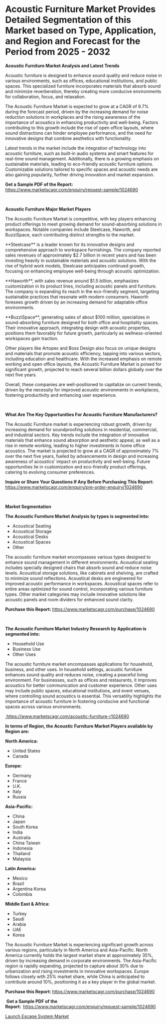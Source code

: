 <p><h1>Acoustic Furniture Market Provides Detailed Segmentation of this Market based on Type, Application, and Region and Forecast for the Period from 2025 - 2032</h1></p><p><strong>Acoustic Furniture Market Analysis and Latest Trends</strong></p>
<p><p>Acoustic furniture is designed to enhance sound quality and reduce noise in various environments, such as offices, educational institutions, and public spaces. This specialized furniture incorporates materials that absorb sound and minimize reverberation, thereby creating more conducive environments for collaboration, focus, and relaxation.</p><p>The Acoustic Furniture Market is expected to grow at a CAGR of 9.7% during the forecast period, driven by the increasing demand for noise reduction solutions in workplaces and the rising awareness of the importance of acoustics in enhancing productivity and well-being. Factors contributing to this growth include the rise of open office layouts, where sound distractions can hinder employee performance, and the need for innovative designs that combine aesthetics with functionality.</p><p>Latest trends in the market include the integration of technology into acoustic furniture, such as built-in audio systems and smart features for real-time sound management. Additionally, there is a growing emphasis on sustainable materials, leading to eco-friendly acoustic furniture options. Customizable solutions tailored to specific spaces and acoustic needs are also gaining popularity, further driving innovation and market expansion.</p></p>
<p><strong>Get a Sample PDF of the Report:&nbsp;</strong> <a href="https://www.marketscagr.com/enquiry/request-sample/1024690?utm_campaign=2471&utm_medium=2&utm_source=Github&utm_content=ia&utm_term=06032025&utm_id=acoustic-furniture">https://www.marketscagr.com/enquiry/request-sample/1024690</a></p>
<p>&nbsp;</p>
<p><strong>Acoustic Furniture Major Market Players</strong></p>
<p><p>The Acoustic Furniture Market is competitive, with key players enhancing product offerings to meet growing demand for sound-absorbing solutions in workspaces. Notable companies include Steelcase, Haworth, and BuzziSpace, each contributing distinct strengths to the market.</p><p>**Steelcase** is a leader known for its innovative designs and comprehensive approach to workspace furnishings. The company reported sales revenues of approximately $2.7 billion in recent years and has been investing heavily in sustainable materials and acoustic solutions. With the rise of hybrid work models, Steelcase anticipates continued growth, focusing on enhancing employee well-being through acoustic optimization.</p><p>**Haworth**, with sales revenue around $1.5 billion, emphasizes customization in its product lines, including acoustic panels and furniture. The company is expanding its reach in the eco-friendly segment, targeting sustainable practices that resonate with modern consumers. Haworth foresees growth driven by an increasing demand for adaptable office environments.</p><p>**BuzziSpace**, generating sales of about $100 million, specializes in sound-absorbing furniture designed for both office and hospitality spaces. Their innovative approach, integrating design with acoustic properties, positions them favorably for future growth, particularly as wellness-oriented workspaces gain traction.</p><p>Other players like Artopex and Boss Design also focus on unique designs and materials that promote acoustic efficiency, tapping into various sectors, including education and healthcare. With the increased emphasis on remote working and open office layouts, the Acoustic Furniture Market is poised for significant growth, projected to reach several billion dollars globally over the next five years. </p><p>Overall, these companies are well-positioned to capitalize on current trends, driven by the necessity for improved acoustic environments in workplaces, fostering productivity and enhancing user experience.</p></p>
<p>&nbsp;</p>
<p><strong>What Are The Key Opportunities For Acoustic Furniture Manufacturers?</strong></p>
<p><p>The Acoustic Furniture market is experiencing robust growth, driven by increasing demand for soundproofing solutions in residential, commercial, and industrial sectors. Key trends include the integration of innovative materials that enhance sound absorption and aesthetic appeal, as well as a rise in remote working, leading to higher investments in home office acoustics. The market is projected to grow at a CAGR of approximately 7% over the next five years, fueled by advancements in design and increasing awareness of acoustics' impact on productivity and well-being. Future opportunities lie in customization and eco-friendly product offerings, catering to evolving consumer preferences.</p></p>
<p><strong>Inquire or Share Your Questions If Any Before Purchasing This Report:</strong> <a href="https://www.marketscagr.com/enquiry/pre-order-enquiry/1024690?utm_campaign=2471&utm_medium=2&utm_source=Github&utm_content=ia&utm_term=06032025&utm_id=acoustic-furniture">https://www.marketscagr.com/enquiry/pre-order-enquiry/1024690</a></p>
<p>&nbsp;</p>
<p><strong>Market Segmentation</strong></p>
<p><strong>The Acoustic Furniture Market Analysis by types is segmented into:</strong></p>
<p><ul><li>Acoustical Seating</li><li>Acoustical Storage</li><li>Acoustical Desks</li><li>Acoustical Spaces</li><li>Other</li></ul></p>
<p><p>The acoustic furniture market encompasses various types designed to enhance sound management in different environments. Acoustical seating includes specially designed chairs that absorb sound and reduce noise levels. Acoustical storage solutions, like cabinets and shelving, are crafted to minimize sound reflections. Acoustical desks are engineered for improved acoustic performance in workspaces. Acoustical spaces refer to entire areas optimized for sound control, incorporating various furniture types. Other market categories may include innovative solutions like acoustic panels and room dividers for enhanced sound clarity.</p></p>
<p><strong>Purchase this Report:&nbsp;</strong><a href="https://www.marketscagr.com/purchase/1024690?utm_campaign=2471&utm_medium=2&utm_source=Github&utm_content=ia&utm_term=06032025&utm_id=acoustic-furniture">https://www.marketscagr.com/purchase/1024690</a></p>
<p>&nbsp;</p>
<p><strong>The Acoustic Furniture Market Industry Research by Application is segmented into:</strong></p>
<p><ul><li>Household Use</li><li>Business Use</li><li>Other Uses</li></ul></p>
<p><p>The acoustic furniture market encompasses applications for household, business, and other uses. In household settings, acoustic furniture enhances sound quality and reduces noise, creating a peaceful living environment. For businesses, such as offices and restaurants, it improves acoustics for better communication and customer experience. Other uses may include public spaces, educational institutions, and event venues, where controlling sound acoustics is essential. This versatility highlights the importance of acoustic furniture in fostering conducive and functional spaces across various environments.</p></p>
<p><a href="https://www.marketscagr.com/acoustic-furniture-r1024690?utm_campaign=2471&utm_medium=2&utm_source=Github&utm_content=ia&utm_term=06032025&utm_id=acoustic-furniture">&nbsp;https://www.marketscagr.com/acoustic-furniture-r1024690</a></p>
<p><strong>In terms of Region, the Acoustic Furniture Market Players available by Region are:</strong></p>
<p>
    <p> <strong> North America: </strong>
        <ul>
            <li>United States</li>
            <li>Canada</li>
        </ul>
        </p> 
    <p> <strong> Europe: </strong>
        <ul>
            <li>Germany</li>
            <li>France</li>
            <li>U.K.</li>
            <li>Italy</li>
            <li>Russia</li>
        </ul>
        </p> 
    <p> <strong> Asia-Pacific: </strong>
        <ul>
            <li>China</li>
            <li>Japan</li>
            <li>South Korea</li>
            <li>India</li>
            <li>Australia</li>
            <li>China Taiwan</li>
            <li>Indonesia</li>
            <li>Thailand</li>
            <li>Malaysia</li>
        </ul>
        </p> 
    <p> <strong> Latin America: </strong>
        <ul>
            <li>Mexico</li>
            <li>Brazil</li>
            <li>Argentina Korea</li>
            <li>Colombia</li>
        </ul>
        </p> 
    <p> <strong> Middle East & Africa: </strong>
        <ul>
            <li>Turkey</li>
            <li>Saudi</li>
            <li>Arabia</li>
            <li>UAE</li>
            <li>Korea</li>
        </ul>
    </p>
    </p>
<p><p>The Acoustic Furniture Market is experiencing significant growth across various regions, particularly in North America and Asia-Pacific. North America currently holds the largest market share at approximately 35%, driven by increasing demand in corporate environments. The Asia-Pacific region is rapidly expanding, projected to capture about 30% due to urbanization and rising investments in innovative workspaces. Europe follows closely with 25% market share, while China is anticipated to contribute around 10%, positioning it as a key player in the global market.</p></p>
<p><strong>Purchase this Report: </strong><a href="https://www.marketscagr.com/purchase/1024690?utm_campaign=2471&utm_medium=2&utm_source=Github&utm_content=ia&utm_term=06032025&utm_id=acoustic-furniture">https://www.marketscagr.com/purchase/1024690</a></p>
<p>&nbsp;<strong>Get a Sample PDF of the Report:&nbsp;&nbsp;</strong><a href="https://www.marketscagr.com/enquiry/request-sample/1024690?utm_campaign=2471&utm_medium=2&utm_source=Github&utm_content=ia&utm_term=06032025&utm_id=acoustic-furniture">https://www.marketscagr.com/enquiry/request-sample/1024690</a></p>
<p><strong></strong></p>
<p><p><a href="https://github.com/rosamariarocque98/Market-Research-Report-List-1/blob/main/launch-escape-system-market.md?utm_campaign=2471&utm_medium=2&utm_source=Github&utm_content=ia&utm_term=06032025&utm_id=acoustic-furniture">Launch Escape System Market</a></p></p>